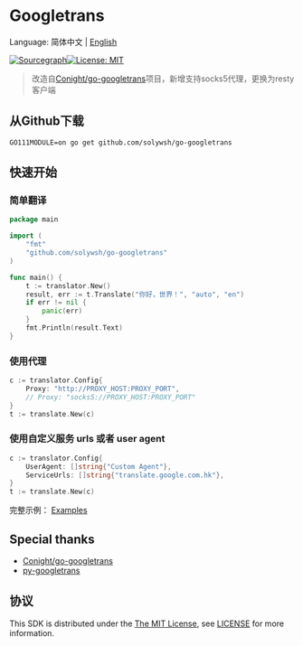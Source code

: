 # Googletrans

Language: 简体中文 | [English](./README.md)

[![Sourcegraph](https://sourcegraph.com/github.com/solywsh/go-googletrans/-/badge.svg)](https://sourcegraph.com/github.com/Conight/go-googletrans?badge)[![License: MIT](https://img.shields.io/badge/License-MIT-yellow.svg)](https://github.com/Conight/go-googletrans/blob/master/LICENSE)

> 改造自[Conight/go-googletrans](https://github.com/Conight/go-googletrans)项目，新增支持socks5代理，更换为resty客户端

## 从Github下载

```shell script
GO111MODULE=on go get github.com/solywsh/go-googletrans
```

## 快速开始

### 简单翻译

```go
package main

import (
	"fmt"
	"github.com/solywsh/go-googletrans"
)

func main() {
	t := translator.New()
	result, err := t.Translate("你好，世界！", "auto", "en")
	if err != nil {
		panic(err)
	}
	fmt.Println(result.Text)
}
```

### 使用代理

```go
c := translator.Config{
    Proxy: "http://PROXY_HOST:PROXY_PORT",
    // Proxy: "socks5://PROXY_HOST:PROXY_PORT"
}
t := translate.New(c)
```

### 使用自定义服务 urls 或者 user agent

```go
c := translator.Config{
    UserAgent: []string{"Custom Agent"},
    ServiceUrls: []string{"translate.google.com.hk"},
}
t := translate.New(c)
```

完整示例： [Examples](./examples)

## Special thanks

* [Conight/go-googletrans](https://github.com/Conight/go-googletrans)
* [py-googletrans](https://github.com/ssut/py-googletrans)

## 协议

This SDK is distributed under the [The MIT License](https://opensource.org/licenses/MIT), see [LICENSE](./LICENSE) for more information.